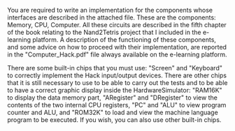 You are required to write an implementation for the components whose interfaces are described in the attached file. These are the components: Memory, CPU, Computer. All these circuits are described in the fifth chapter of the book relating to the Nand2Tetris project that I included in the e-learning platform. A description of the functioning of these components, and some advice on how to proceed with their implementation, are reported in the "Computer_Hack.pdf" file always available on the e-learning platform.

There are some built-in chips that you must use: "Screen" and "Keyboard" to correctly implement the Hack input/output devices. There are other chips that it is still necessary to use to be able to carry out the tests and to be able to have a correct graphic display inside the HardwareSimulator: "RAM16K" to display the data memory part, "ARegister" and "DRegister" to view the contents of the two internal CPU registers, "PC" and "ALU" to view program counter and ALU, and "ROM32K" to load and view the machine language program to be executed. If you wish, you can also use other built-in chips.
